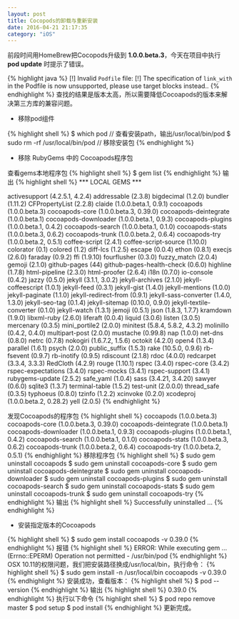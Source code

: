 ```yaml
---
layout: post
title: Cocopods的卸载与重新安装
date: 2016-04-21 21:17:35
category: "iOS"
---
```


前段时间用HomeBrew把Cocopods升级到 **1.0.0.beta.3**，今天在项目中执行 **pod update** 时提示了错误。

{% highlight java %}
[!] Invalid `Podfile` file: [!] The specification of `link_with` in the Podfile is now unsupported, please use target blocks instead..
{% endhighlight %}
查找的结果是版本太高，所以需要降低Cocoapods的版本来解决第三方库的兼容问题。

- 移除pod组件

{% highlight shell %}
$ which pod   // 查看安装path，输出/usr/local/bin/pod
$ sudo rm -rf  /usr/local/bin/pod   // 移除安装包
{% endhighlight %}

- 移除 RubyGems 中的 Cocoapods程序包

查看gems本地程序包
{% highlight shell %}
$ gem list
{% endhighlight %}
输出
{% highlight shell %}
*** LOCAL GEMS ***

activesupport (4.2.5.1, 4.2.4)
addressable (2.3.8)
bigdecimal (1.2.0)
bundler (1.11.2)
CFPropertyList (2.2.8)
claide (1.0.0.beta.1, 0.9.1)
cocoapods (1.0.0.beta.3)
cocoapods-core (1.0.0.beta.3, 0.39.0)
cocoapods-deintegrate (1.0.0.beta.1)
cocoapods-downloader (1.0.0.beta.1, 0.9.3)
cocoapods-plugins (1.0.0.beta.1, 0.4.2)
cocoapods-search (1.0.0.beta.1, 0.1.0)
cocoapods-stats (1.0.0.beta.3, 0.6.2)
cocoapods-trunk (1.0.0.beta.2, 0.6.4)
cocoapods-try (1.0.0.beta.2, 0.5.1)
coffee-script (2.4.1)
coffee-script-source (1.10.0)
colorator (0.1)
colored (1.2)
diff-lcs (1.2.5)
escape (0.0.4)
ethon (0.8.1)
execjs (2.6.0)
faraday (0.9.2)
ffi (1.9.10)
fourflusher (0.3.0)
fuzzy_match (2.0.4)
gemoji (2.1.0)
github-pages (44)
github-pages-health-check (0.6.0)
highline (1.7.8)
html-pipeline (2.3.0)
html-proofer (2.6.4)
i18n (0.7.0)
io-console (0.4.2)
jazzy (0.5.0)
jekyll (3.1.1, 3.0.2)
jekyll-archives (2.1.0)
jekyll-coffeescript (1.0.1)
jekyll-feed (0.3.1)
jekyll-gist (1.4.0)
jekyll-mentions (1.0.0)
jekyll-paginate (1.1.0)
jekyll-redirect-from (0.9.1)
jekyll-sass-converter (1.4.0, 1.3.0)
jekyll-seo-tag (0.1.4)
jekyll-sitemap (0.10.0, 0.9.0)
jekyll-textile-converter (0.1.0)
jekyll-watch (1.3.1)
jemoji (0.5.1)
json (1.8.3, 1.7.7)
kramdown (1.9.0)
libxml-ruby (2.6.0)
liferaft (0.0.4)
liquid (3.0.6)
listen (3.0.5)
mercenary (0.3.5)
mini_portile2 (2.0.0)
minitest (5.8.4, 5.8.2, 4.3.2)
molinillo (0.4.2, 0.4.0)
multipart-post (2.0.0)
mustache (0.99.8)
nap (1.0.0)
net-dns (0.8.0)
netrc (0.7.8)
nokogiri (1.6.7.2, 1.5.6)
octokit (4.2.0)
open4 (1.3.4)
parallel (1.6.1)
psych (2.0.0)
public_suffix (1.5.3)
rake (10.5.0, 0.9.6)
rb-fsevent (0.9.7)
rb-inotify (0.9.5)
rdiscount (2.1.8)
rdoc (4.0.0)
redcarpet (3.3.4, 3.3.3)
RedCloth (4.2.9)
rouge (1.10.1)
rspec (3.4.0)
rspec-core (3.4.2)
rspec-expectations (3.4.0)
rspec-mocks (3.4.1)
rspec-support (3.4.1)
rubygems-update (2.5.2)
safe_yaml (1.0.4)
sass (3.4.21, 3.4.20)
sawyer (0.6.0)
sqlite3 (1.3.7)
terminal-table (1.5.2)
test-unit (2.0.0.0)
thread_safe (0.3.5)
typhoeus (0.8.0)
tzinfo (1.2.2)
xcinvoke (0.2.0)
xcodeproj (1.0.0.beta.2, 0.28.2)
yell (2.0.5)
{% endhighlight %}

发现Cocoapods的程序包
{% highlight shell %}
cocoapods (1.0.0.beta.3)
cocoapods-core (1.0.0.beta.3, 0.39.0)
cocoapods-deintegrate (1.0.0.beta.1)
cocoapods-downloader (1.0.0.beta.1, 0.9.3)
cocoapods-plugins (1.0.0.beta.1, 0.4.2)
cocoapods-search (1.0.0.beta.1, 0.1.0)
cocoapods-stats (1.0.0.beta.3, 0.6.2)
cocoapods-trunk (1.0.0.beta.2, 0.6.4)
cocoapods-try (1.0.0.beta.2, 0.5.1)
{% endhighlight %}
移除程序包
{% highlight shell %}
$ sudo gem uninstall cocoapods
$ sudo gem uninstall cocoapods-core
$ sudo gem uninstall cocoapods-deintegrate
$ sudo gem uninstall cocoapods-downloader
$ sudo gem uninstall cocoapods-plugins
$ sudo gem uninstall cocoapods-search
$ sudo gem uninstall cocoapods-stats
$ sudo gem uninstall cocoapods-trunk
$ sudo gem uninstall cocoapods-try
{% endhighlight %}
输出
{% highlight shell %}
Successfully uninstalled ...
{% endhighlight %}

- 安装指定版本的Cocoapods

{% highlight shell %}
$ sudo gem install cocoapods -v 0.39.0
{% endhighlight %}
报错
{% highlight shell %}
ERROR:  While executing gem ... (Errno::EPERM)
    Operation not permitted - /usr/bin/pod
{% endhighlight %}
OSX 10.11的权限问题，我们把安装路径换成/usr/local/bin，执行命令：
{% highlight shell %}
$ sudo gem install -n /usr/local/bin cocoapods -v 0.39.0
{% endhighlight %}
安装成功，查看版本：
{% highlight shell %}
$ pod --version
{% endhighlight %}
输出
{% highlight shell %}
0.39.0
{% endhighlight %}
执行以下命令
{% highlight shell %}
$ pod repo remove master
$ pod setup
$ pod install
{% endhighlight %}
更新完成。
